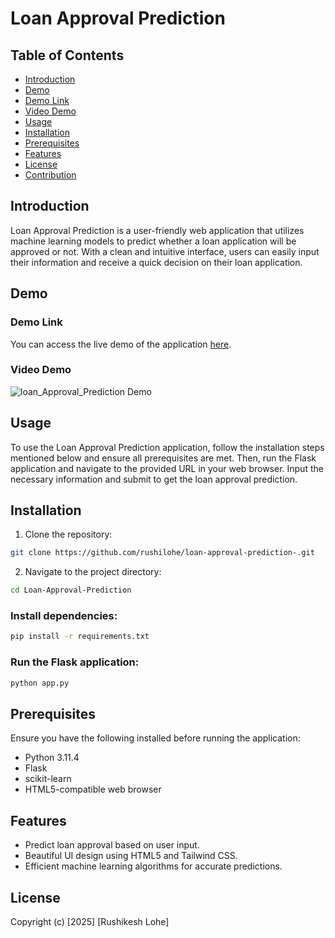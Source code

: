 # Loan Approval Prediction

## Table of Contents

- [Introduction](#introduction)
- [Demo](#demo)
- [Demo Link](#demo-link)
- [Video Demo](#video-demo)
- [Usage](#usage)
- [Installation](#installation)
- [Prerequisites](#prerequisites)
- [Features](#features)
- [License](#license)
- [Contribution](#contribution)

## Introduction

Loan Approval Prediction is a user-friendly web application that utilizes machine learning models to predict whether a loan application will be approved or not. With a clean and intuitive interface, users can easily input their information and receive a quick decision on their loan application.

## Demo

### Demo Link

You can access the live demo of the application [here](https://loan-approval-prediction-b5l5.onrender.com/).

### Video Demo


![loan_Approval_Prediction Demo](https://github.com/neerajcodes888/Loan-Approval-Prediction/assets/98253646/276b7691-55f1-4aa4-95cb-daf5e76c3ffa)


## Usage

To use the Loan Approval Prediction application, follow the installation steps mentioned below and ensure all prerequisites are met. Then, run the Flask application and navigate to the provided URL in your web browser. Input the necessary information and submit to get the loan approval prediction.

## Installation

1. Clone the repository:

```bash
git clone https://github.com/rushilohe/loan-approval-prediction-.git
```

2. Navigate to the project directory:

```bash
cd Loan-Approval-Prediction

```
### Install dependencies:
```bash
pip install -r requirements.txt
```

### Run the Flask application:
```bash
python app.py
```

## Prerequisites

Ensure you have the following installed before running the application:

- Python 3.11.4
- Flask
- scikit-learn
- HTML5-compatible web browser

## Features

- Predict loan approval based on user input.
- Beautiful UI design using HTML5 and Tailwind CSS.
- Efficient machine learning algorithms for accurate predictions.

## License

Copyright (c) [2025] [Rushikesh Lohe]

